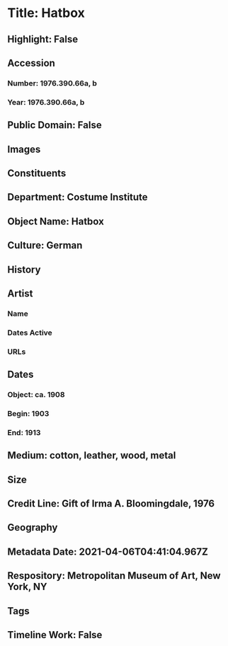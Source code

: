 # Title: Hatbox
## Highlight: False
## Accession
### Number: 1976.390.66a, b
### Year: 1976.390.66a, b
## Public Domain: False
## Images
## Constituents
## Department: Costume Institute
## Object Name: Hatbox
## Culture: German
## History
## Artist
### Name
### Dates Active
### URLs
## Dates
### Object: ca. 1908
### Begin: 1903
### End: 1913
## Medium: cotton, leather, wood, metal
## Size
## Credit Line: Gift of Irma A. Bloomingdale, 1976
## Geography
## Metadata Date: 2021-04-06T04:41:04.967Z
## Respository: Metropolitan Museum of Art, New York, NY
## Tags
## Timeline Work: False